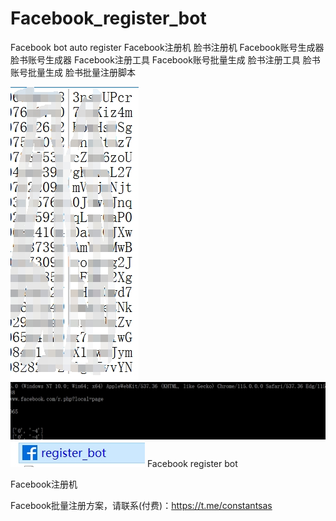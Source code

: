 # Facebook_register_bot
Facebook bot auto register Facebook注册机 脸书注册机 Facebook账号生成器 脸书账号生成器 Facebook注册工具 Facebook账号批量生成 脸书注册工具  脸书账号批量生成 脸书批量注册脚本

![Example Image](f1.png)
![Example Image](f2.png)
![Example Image](f3.png)
Facebook register bot

Facebook注册机

Facebook批量注册方案，请联系(付费)：https://t.me/constantsas
